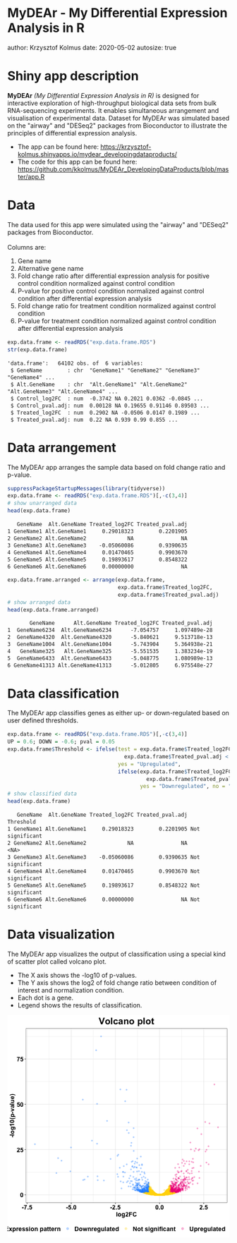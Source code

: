 MyDEAr - My Differential Expression Analysis in R
========================================================
author: Krzysztof Kolmus 
date: 2020-05-02
autosize: true

Shiny app description
========================================================

**MyDEAr** *(My Differential Expression Analysis in R)* is designed for interactive exploration of high-throughput biological data sets from bulk RNA-sequencing experiments. It enables simultaneous arrangement and visualisation of experimental data. Dataset for MyDEAr was simulated based on the "airway" and "DESeq2" packages from Bioconductor to illustrate the principles of differential expression analysis.

* The app can be found here: https://krzysztof-kolmus.shinyapps.io/mydear_developingdataproducts/
* The code for this app can be found here: https://github.com/kkolmus/MyDEAr_DevelopingDataProducts/blob/master/app.R

Data
========================================================
The data used for this app were simulated using the "airway" and "DESeq2" packages from Bioconductor. <br />
<br />
Columns are:
  1. Gene name
  2. Alternative gene name
  3. Fold change ratio after differential expression analysis for positive control condition normalized   against control condition
  4. P-value for positive control condition normalized against control condition after differential expression analysis 
  5. Fold change ratio for treatment condition normalized against control condition
  6. P-value for treatment condition normalized against control condition after differential expression analysis


```r
exp.data.frame <- readRDS("exp.data.frame.RDS")
str(exp.data.frame)
```

```
'data.frame':	64102 obs. of  6 variables:
 $ GeneName        : chr  "GeneName1" "GeneName2" "GeneName3" "GeneName4" ...
 $ Alt.GeneName    : chr  "Alt.GeneName1" "Alt.GeneName2" "Alt.GeneName3" "Alt.GeneName4" ...
 $ Control_log2FC  : num  -0.3742 NA 0.2021 0.0362 -0.0845 ...
 $ Control_pval.adj: num  0.00128 NA 0.19655 0.91146 0.89503 ...
 $ Treated_log2FC  : num  0.2902 NA -0.0506 0.0147 0.1989 ...
 $ Treated_pval.adj: num  0.22 NA 0.939 0.99 0.855 ...
```


Data arrangement
========================================================
The MyDEAr app arranges the sample data based on fold change ratio and p-value.

```r
suppressPackageStartupMessages(library(tidyverse))
exp.data.frame <- readRDS("exp.data.frame.RDS")[,-c(3,4)]
# show unarranged data
head(exp.data.frame)
```

```
   GeneName  Alt.GeneName Treated_log2FC Treated_pval.adj
1 GeneName1 Alt.GeneName1     0.29018323        0.2201905
2 GeneName2 Alt.GeneName2             NA               NA
3 GeneName3 Alt.GeneName3    -0.05060086        0.9390635
4 GeneName4 Alt.GeneName4     0.01470465        0.9903670
5 GeneName5 Alt.GeneName5     0.19893617        0.8548322
6 GeneName6 Alt.GeneName6     0.00000000               NA
```

```r
exp.data.frame.arranged <- arrange(exp.data.frame, 
                                   exp.data.frame$Treated_log2FC,
                                   exp.data.frame$Treated_pval.adj)
# show arranged data
head(exp.data.frame.arranged)
```

```
       GeneName      Alt.GeneName Treated_log2FC Treated_pval.adj
1  GeneName6234  Alt.GeneName6234      -7.054757     1.097489e-28
2  GeneName4320  Alt.GeneName4320      -5.840621     9.513718e-13
3  GeneName1004  Alt.GeneName1004      -5.743904     5.364938e-21
4   GeneName325   Alt.GeneName325      -5.551535     1.383234e-19
5  GeneName6433  Alt.GeneName6433      -5.048775     1.080989e-13
6 GeneName41313 Alt.GeneName41313      -5.012805     6.975548e-27
```

Data classification
========================================================
The MyDEAr app classifies genes as either up- or down-regulated based on user defined thresholds.


```r
exp.data.frame <- readRDS("exp.data.frame.RDS")[,-c(3,4)]
UP = 0.6; DOWN = -0.6; pval = 0.05
exp.data.frame$Threshold <- ifelse(test = exp.data.frame$Treated_log2FC >= UP &
                                     exp.data.frame$Treated_pval.adj < pval, 
                                   yes = "Upregulated", 
                                   ifelse(exp.data.frame$Treated_log2FC <= DOWN &
                                            exp.data.frame$Treated_pval.adj < pval,
                                          yes = "Downregulated", no = "Not significant"))
# show classified data
head(exp.data.frame)
```

```
   GeneName  Alt.GeneName Treated_log2FC Treated_pval.adj       Threshold
1 GeneName1 Alt.GeneName1     0.29018323        0.2201905 Not significant
2 GeneName2 Alt.GeneName2             NA               NA            <NA>
3 GeneName3 Alt.GeneName3    -0.05060086        0.9390635 Not significant
4 GeneName4 Alt.GeneName4     0.01470465        0.9903670 Not significant
5 GeneName5 Alt.GeneName5     0.19893617        0.8548322 Not significant
6 GeneName6 Alt.GeneName6     0.00000000               NA Not significant
```


Data visualization
========================================================
The MyDEAr app visualizes the output of classification using a special kind of scatter plot called volcano plot. <br />
* The X axis shows the -log10 of p-values. <br />
* The Y axis shows the log2 of fold change ratio between condition of interest and normalization condition. <br />
* Each dot is a gene.<br />
* Legend shows the results of classification.<br />

![plot of chunk unnamed-chunk-4](MyDEAr_Project-figure/unnamed-chunk-4-1.png)
